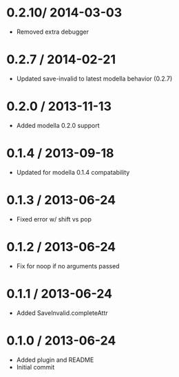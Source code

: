 
0.2.10/ 2014-03-03 
==================

 * Removed extra debugger

0.2.7 / 2014-02-21 
==================

 * Updated save-invalid to latest modella behavior (0.2.7)

0.2.0 / 2013-11-13 
==================

 * Added modella 0.2.0 support

0.1.4 / 2013-09-18 
==================

  * Updated for modella 0.1.4 compatability

0.1.3 / 2013-06-24 
==================

  * Fixed error w/ shift vs pop

0.1.2 / 2013-06-24 
==================

  * Fix for noop if no arguments passed

0.1.1 / 2013-06-24 
==================

  * Added SaveInvalid.completeAttr

0.1.0 / 2013-06-24 
==================

  * Added plugin and README
  * Initial commit
